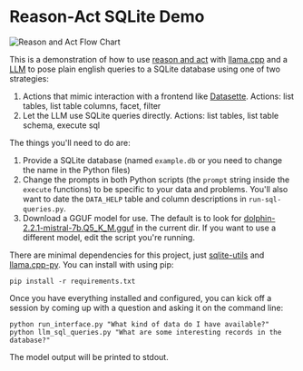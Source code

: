 # Reason-Act SQLite Demo

![Reason and Act Flow Chart](https://github.com/brandonrobertz/reason-act-sqlite-py/blob/main/reason-act-llm.png?raw=true)

This is a demonstration of how to use [reason and act][react-paper] with [llama.cpp][llama-git] and a [LLM][xwin] to pose plain english queries to a SQLite database using one of two strategies:

1. Actions that mimic interaction with a frontend like [Datasette][datasette-git]. Actions: list tables, list table columns, facet, filter
2. Let the LLM use SQLite queries directly. Actions: list tables, list table schema, execute sql

The things you'll need to do are:

1. Provide a SQLite database (named `example.db` or you need to change the name in the Python files)
2. Change the prompts in both Python scripts (the `prompt` string inside the `execute` functions) to be specific to your data and problems. You'll also want to date the `DATA_HELP` table and column descriptions in `run-sql-queries.py`.
3. Download a GGUF model for use. The default is to look for [dolphin-2.2.1-mistral-7b.Q5_K_M.gguf][dolphin-2.2.1-mistral-7b] in the current dir. If you want to use a different model, edit the script you're running.

There are minimal dependencies for this project, just [sqlite-utils][sqlite-utils] and [llama.cpp-py][llama-cpp-py]. You can install with using pip:

```
pip install -r requirements.txt
```

Once you have everything installed and configured, you can kick off a session by coming up with a question and asking it on the command line:

```
python run_interface.py "What kind of data do I have available?"
python llm_sql_queries.py "What are some interesting records in the database?"
```

The model output will be printed to stdout.

[react-paper]: https://blog.research.google/2022/11/react-synergizing-reasoning-and-acting.html?m=1
    "ReAct: Synergizing Reasoning and Acting in Language Models"

[llama-git]: https://github.com/ggerganov/llama.cpp
    "Port of Facebook's LLaMA model in C/C++"

[xwin]: https://huggingface.co/TheBloke/Xwin-LM-13B-V0.1-GGUF
    "Xwin-LM-13B-V0.1-GGUF on Huggingface courtesy of TheBloke"

[datasette-git]: https://github.com/simonw/datasette
    "An open source multi-tool for exploring and publishing data"

[llama-cpp-py]: https://github.com/abetlen/llama-cpp-python
    "Python bindings for llama.cpp"

[sqlite-utils]: https://github.com/simonw/sqlite-utils
    "Python CLI utility and library for manipulating SQLite databases"

[dolphin-2.2.1-mistral-7b]: https://huggingface.co/TheBloke/dolphin-2.2.1-mistral-7B-GGUF/tree/main
    "Dolphin 2.2.1 Mistral 7B GGUF on HuggingFace"
